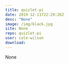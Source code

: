 ```yaml
---
title: quizlet-pi
date: 2019-12-11T22:29:26Z
desc: "None"
image: /img/black.jpg
site: None
repo: quizlet-pi
user: cole-wilson
download: 
---
```

None
